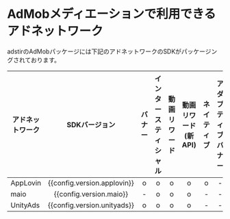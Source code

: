 # AdMobメディエーションで利用できるアドネットワーク

adstirのAdMobパッケージには下記のアドネットワークのSDKがパッケージングされております。

アドネットワーク|SDKバージョン|バナー|インタースティシャル|動画リワード|動画リワード(新API)|ネイティブ|アダプティブバナー
---| :-: |:-:|:-:|:-:|:-:|:-:|:-:
AppLovin|{{config.version.applovin}}| o | o | o | o | o | -
maio    |{{config.version.maio}}| - | o | o | o | - | -
UnityAds|{{config.version.unityads}}| o | o | o | o | - | -
